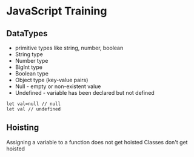 # JavaScript Training

## DataTypes

- primitive types like string, number, boolean
- String type
- Number type
- BigInt type
- Boolean type
- Object type (key-value pairs)
- Null - empty or non-existent value
- Undefined - variable has been declared but not defined

```
let val=null // null
let val // undefined
```

## Hoisting

Assigning a variable to a function does not get hoisted
Classes don't get hoisted
